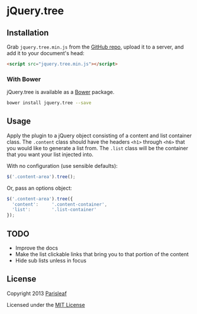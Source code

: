 # jQuery.tree

## Installation

Grab `jquery.tree.min.js` from the [GitHub repo](https://github.com/parisleaf/jquery.tree), upload it to a server, and add it to your document's head:

```html
<script src="jquery.tree.min.js"></script>
```

### With Bower

jQuery.tree is available as a [Bower](http://bower.io) package.

```bash
bower install jquery.tree --save
```

## Usage

Apply the plugin to a jQuery object consisting of a content and list container class.  The `.content` class should have the headers `<h1>` through `<h6>` that you would like to generate a list from.  The `.list` class will be the container that you want your list injected into.  

With no configuration (use sensible defaults):

```javascript
$('.content-area').tree();
```

Or, pass an options object:

```javascript
$('.content-area').tree({
  'content':     '.content-container',
  'list':        '.list-container'
});
```

## TODO

- Improve the docs
- Make the list clickable links that bring you to that portion of the content
- Hide sub lists unless in focus

## License

Copyright 2013
[Parisleaf](http://parisleaf.com)

Licensed under the [MIT License](http://opensource.org/licenses/MIT)


